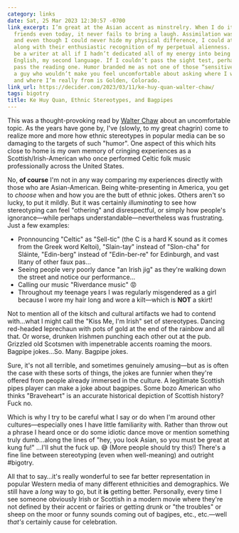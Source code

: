 ```yaml
---
category: links
date: Sat, 25 Mar 2023 12:30:57 -0700
link_excerpt: I’m great at the Asian accent as minstrelry. When I do it for my white
  friends even today, it never fails to bring a laugh. Assimilation was the goal,
  and even though I could never hide my physical difference, I could at least laugh
  along with their enthusiastic recognition of my perpetual alienness. I think I wouldn’t
  be a writer at all if I hadn’t dedicated all of my energy into being very good at
  English, my second language. If I couldn’t pass the sight test, perhaps I could
  pass the reading one. Humor branded me as not one of those “sensitive” Asians, as
  a guy who wouldn’t make you feel uncomfortable about asking where I was really from,
  and where I’m really from is Golden, Colorado.
link_url: https://decider.com/2023/03/11/ke-huy-quan-walter-chaw/
tags: bigotry
title: Ke Huy Quan, Ethnic Stereotypes, and Bagpipes
---
```


This was a thought-provoking read by [Walter Chaw](https://decider.com/author/walter-chaw/) about an uncomfortable topic. As the years have gone by, I've (slowly, to my great chagrin) come to realize more and more how ethnic stereotypes in popular media can be so damaging to the targets of such "humor". One aspect of this which hits close to home is my own memory of cringing experiences as a Scottish/Irish-American who once performed Celtic folk music professionally across the United States.

No, **of course** I'm not in any way comparing my experiences directly with those who are Asian-American. Being white-presenting in America, you get to _choose_ when and how you are the butt of ethnic jokes. Others aren't so lucky, to put it mildly. But it was certainly _illuminating_ to see how stereotyping can feel "othering" and disrespectful, or simply how people's ignorance—while perhaps understandable—nevertheless was frustrating. Just a few examples:

* Pronnouncing "Celtic" as "Sell-tic" (the C is a hard K sound as it comes from the Greek word Keltoi), "Slain-tay" instead of "Slon-cha" for Sláinte, "Edin-berg" instead of "Edin-ber-re" for Edinburgh, and vast litany of other faux pas…
* Seeing people very poorly dance "an Irish jig" as they're walking down the street and notice our performance…
* Calling our music "Riverdance music" 😡
* Throughout my teenage years I was regularly misgendered as a girl because I wore my hair long and wore a kilt—which is **NOT** a skirt!

Not to mention all of the kitsch and cultural artifacts we had to contend with…what I might call the "Kiss Me, I'm Irish" set of stereotypes. Dancing red-headed leprechaun with pots of gold at the end of the rainbow and all that. Or worse, drunken Irishmen punching each other out at the pub. Grizzled old Scotsmen with impenetrable accents roaming the moors. Bagpipe jokes…So. Many. Bagpipe jokes.

Sure, it's not all terrible, and sometimes genuinely amusing—but as is often the case with these sorts of things, the jokes are funnier when they're offered from people already immersed in the culture. A legitimate Scottish pipes player can make a joke about bagpipes. Some bozo American who thinks "Braveheart" is an accurate historical depiction of Scottish history? Fuck no.

Which is why I try to be careful what I say or do when I'm around other cultures—especially ones I have little familiarity with. Rather than throw out a phrase I heard once or do some idiotic dance move or mention something truly dumb…along the lines of "hey, you look Asian, so you must be great at kung fu!" …I'll shut the fuck up. 😅 (More people should try this!) There's a fine line between stereotyping (even when well-meaning) and outright #bigotry.

All that to say…it's really wonderful to see far better representation in popular Western media of many different ethnicities and demographics. We still have a _long_ way to go, but it **is** getting better. Personally, every time I see someone obviously Irish or Scottish in a modern movie where they're not defined by their accent or fairies or getting drunk or "the troubles" or sheep on the moor or funny sounds coming out of bagipes, etc., etc.—well _that's_ certainly cause for celebration.

